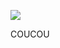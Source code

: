 ![](https://github.com/FlorianMarcon/WorkshopGithubActions/workflows/Jest%20Testing/badge.svg)


COUCOU
